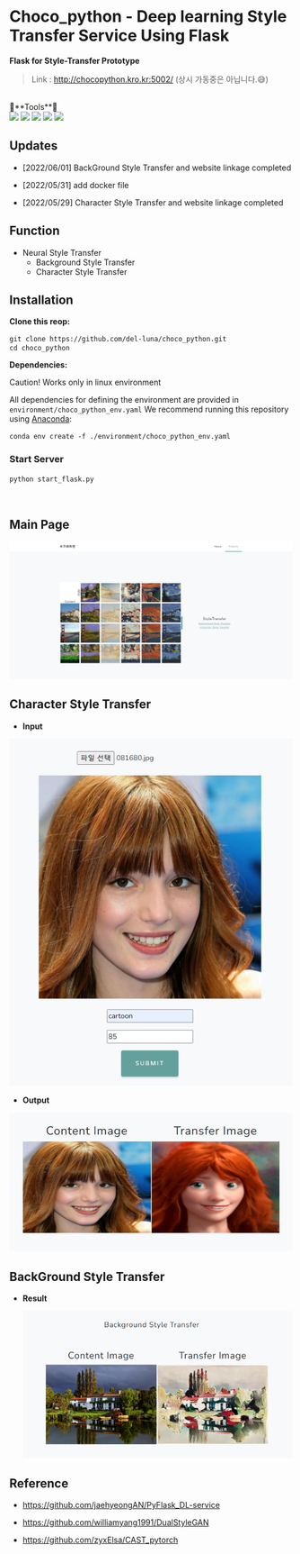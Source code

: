 # Choco_python - Deep learning Style Transfer Service Using Flask
**Flask for Style-Transfer Prototype**

> Link : http://chocopython.kro.kr:5002/
(상시 가동중은 아닙니다.😅)

<br>
🔨**Tools**🔨
<br>

<img src="https://img.shields.io/badge/GCP-4285F4?style=plastic&logo=googlecloud&logoColor=white"/>
<img src="https://img.shields.io/badge/Docker-2496ED?style=plastic&logo=docker&logoColor=white"/>
<img src="https://img.shields.io/badge/Flask-000000?style=plastic&logo=flask&logoColor=white"/>
<img src="https://img.shields.io/badge/PyTorch-EE4C2C?style=plastic&logo=pytorch&logoColor=white"/>
<img src="https://img.shields.io/badge/Python-3776AB?style=plastic&logo=python&logoColor=white"/>

## Updates

- [2022/06/01] BackGround Style Transfer and website linkage completed

- [2022/05/31] add docker file

- [2022/05/29] Character Style Transfer and website linkage completed

## Function 
* Neural Style Transfer
  * Background Style Transfer
  * Character Style Transfer

## **Installation**

**Clone this reop:**

```shell
git clone https://github.com/del-luna/choco_python.git
cd choco_python
```

**Dependencies:**

Caution! Works only in linux environment

All dependencies for defining the environment are provided in `environment/choco_python_env.yaml`  We recommend running this repository using [Anaconda](https://docs.anaconda.com/anaconda/install/):

```shell
conda env create -f ./environment/choco_python_env.yaml
```

### Start Server
```cmd
python start_flask.py
```

<br>

## Main Page
<img src="./flask_deep/static/assets/img/index-main.jpg">

## Character Style Transfer
* **Input**
<img src="./doc_images/get.jpg">

* **Output**
<img src="./doc_images/post.jpg">



## BackGround Style Transfer

- **Result**

  <img src="./doc_images/bg_post.png">

## Reference

- https://github.com/jaehyeongAN/PyFlask_DL-service
- https://github.com/williamyang1991/DualStyleGAN

- https://github.com/zyxElsa/CAST_pytorch
